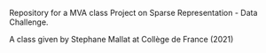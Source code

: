 Repository for a MVA class Project on Sparse Representation - Data Challenge.

A class given by Stephane Mallat at Collège de France (2021)
